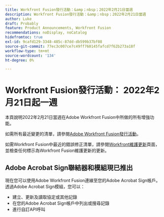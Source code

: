 ```yaml
---
title: Workfront Fusion發行活動：&amp；nbsp；2022年2月21日當週
description: Workfront Fusion發行活動：&amp；nbsp；2022年2月21日當週
author: Luke
draft: Probably
feature: Product Announcements, Workfront Fusion
recommendations: noDisplay, noCatalog
hidefromtoc: true
exl-id: 9cafd129-3348-485c-87dd-db599b37bf08
source-git-commit: 77ec3c007ce7c49ff760145fafcd7f62b273a18f
workflow-type: tm+mt
source-wordcount: '134'
ht-degree: 0%

---
```


# Workfront Fusion發行活動： 2022年2月21日起一週

本頁說明2022年2月21日當週在Adobe Workfront Fusion中所做的所有增強功能。

如需所有最近變更的清單，請參閱[Adobe Workfront Fusion發行活動](/help/workfront-fusion/fusion-product-releases/fusion-release-activity.md)。

如需Workfront Fusion中最近的錯誤修正清單，請參閱[Workfront維護更新](https://experienceleague.adobe.com/docs/workfront-known-issues/releases/current-updates.html?lang=zh-Hant)頁面，並檢查任何標示為Workfront Fusion維護更新的更新。

## Adobe Acrobat Sign聯結器和模組現已推出

現在您可以使用Adobe Workfront Fusion連線至您的Adobe Acrobat Sign帳戶。 透過Adobe Acrobat Sign模組，您可以：

* 建立、更新及讀取協定或其他記錄
* 在您的Adobe Acrobat Sign帳戶中列出或搜尋記錄
* 進行自訂API呼叫
